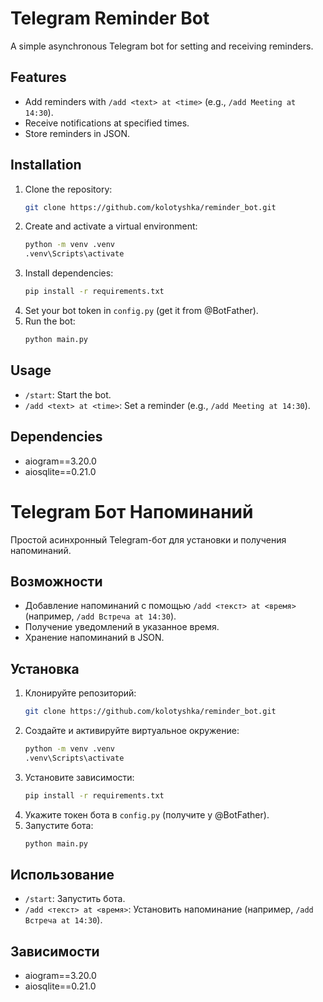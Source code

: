 # Telegram Reminder Bot 
A simple asynchronous Telegram bot for setting and receiving reminders. 
 
## Features 
- Add reminders with `/add <text> at <time>` (e.g., `/add Meeting at 14:30`). 
- Receive notifications at specified times. 
- Store reminders in JSON. 
 
## Installation 
1. Clone the repository: 
   ```bash 
   git clone https://github.com/kolotyshka/reminder_bot.git 
   ``` 
2. Create and activate a virtual environment: 
   ```bash 
   python -m venv .venv 
   .venv\Scripts\activate 
   ``` 
3. Install dependencies: 
   ```bash 
   pip install -r requirements.txt 
   ``` 
4. Set your bot token in `config.py` (get it from @BotFather). 
5. Run the bot: 
   ```bash 
   python main.py 
   ``` 
 
## Usage 
- `/start`: Start the bot. 
- `/add <text> at <time>`: Set a reminder (e.g., `/add Meeting at 14:30`). 
 
## Dependencies 
- aiogram==3.20.0 
- aiosqlite==0.21.0 
 
# Telegram Бот Напоминаний 
Простой асинхронный Telegram-бот для установки и получения напоминаний. 
 
## Возможности 
- Добавление напоминаний с помощью `/add <текст> at <время>` (например, `/add Встреча at 14:30`). 
- Получение уведомлений в указанное время. 
- Хранение напоминаний в JSON. 
 
## Установка 
1. Клонируйте репозиторий: 
   ```bash 
   git clone https://github.com/kolotyshka/reminder_bot.git 
   ``` 
2. Создайте и активируйте виртуальное окружение: 
   ```bash 
   python -m venv .venv 
   .venv\Scripts\activate 
   ``` 
3. Установите зависимости: 
   ```bash 
   pip install -r requirements.txt 
   ``` 
4. Укажите токен бота в `config.py` (получите у @BotFather). 
5. Запустите бота: 
   ```bash 
   python main.py 
   ``` 
 
## Использование 
- `/start`: Запустить бота. 
- `/add <текст> at <время>`: Установить напоминание (например, `/add Встреча at 14:30`). 
 
## Зависимости 
- aiogram==3.20.0 
- aiosqlite==0.21.0 
